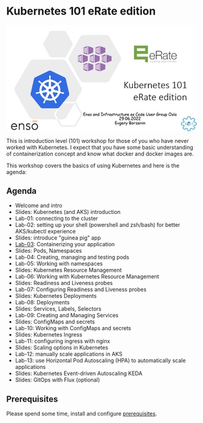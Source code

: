 # Kubernetes 101 eRate edition 

![logo](images/logo.png)

This is introduction level (101) workshop for those of you who have never worked with Kubernetes. I expect that you have some basic understanding of containerization concept and know what docker and docker images are. 

This workshop covers the basics of using Kubernetes and here is the agenda:

## Agenda

 * Welcome and intro
 * Slides: Kubernetes (and AKS) introduction
 * Lab-01: connecting to the cluster
 * Lab-02: setting up your shell (powershell and zsh/bash) for better AKS/kubectl experience 
 * Slides: introduce "guinea pig" app
 * [Lab-03](labs/lab-03/readme.md): Containerizing your application
 * Slides: Pods, Namespaces
 * Lab-04: Creating, managing and testing pods
 * Lab-05: Working with namespaces
 * Slides: Kubernetes Resource Management
 * Lab-06: Working with Kubernetes Resource Management
 * Slides: Readiness and Liveness probes
 * Lab-07: Configuring Readiness and Liveness probes
 * Slides: Kubernetes Deployments
 * Lab-08: Deployments
 * Slides: Services, Labels, Selectors
 * Lab-09: Creating and Managing Services
 * Slides: ConfigMaps and secrets
 * Lab-10: Working with ConfigMaps and secrets
 * Slides: Kubernetes Ingress 
 * Lab-11: configuring ingress with nginx
 * Slides: Scaling options in Kubernetes
 * Lab-12: manually scale applications in AKS
 * Lab-13: use Horizontal Pod Autoscaling (HPA) to automatically scale applications
 * Slides: Kubernetes Event-driven Autoscaling KEDA 
 * Slides: GitOps with Flux (optional)

## Prerequisites

Please spend some time, install and configure [prerequisites](prerequisites.md).
